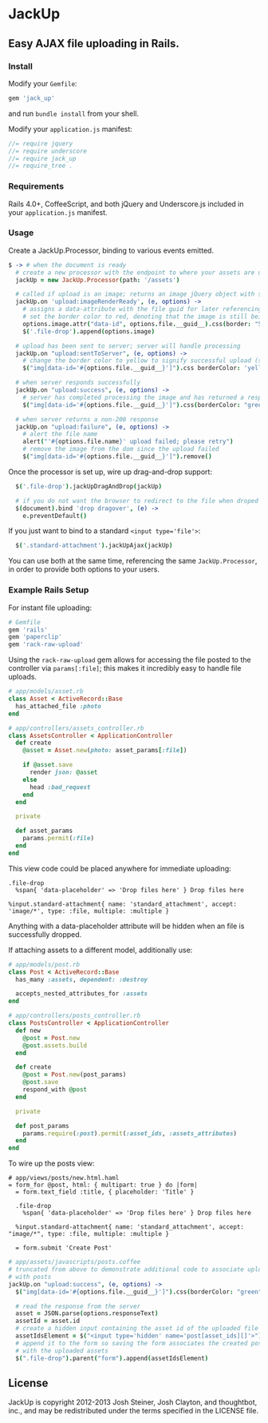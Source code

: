# JackUp

## Easy AJAX file uploading in Rails.

### Install

Modify your `Gemfile`:

```ruby
gem 'jack_up'
```

and run `bundle install` from your shell.

Modify your `application.js` manifest:

```javascript
//= require jquery
//= require underscore
//= require jack_up
//= require_tree .
```

### Requirements

Rails 4.0+, CoffeeScript, and both jQuery and
Underscore.js included in your `application.js` manifest.

### Usage

Create a JackUp.Processor, binding to various events emitted.

```coffeescript
$ -> # when the document is ready
  # create a new processor with the endpoint to where your assets are uploaded
  jackUp = new JackUp.Processor(path: '/assets')

  # called if upload is an image; returns an image jQuery object with src attribute assigned
  jackUp.on 'upload:imageRenderReady', (e, options) ->
    # assigns a data-attribute with the file guid for later referencing
    # set the border color to red, denoting that the image is still being uploaded
    options.image.attr("data-id", options.file.__guid__).css(border: "5px solid red")
    $('.file-drop').append(options.image)

  # upload has been sent to server; server will handle processing
  jackUp.on "upload:sentToServer", (e, options) ->
    # change the border color to yellow to signify successful upload (server is still processing)
    $("img[data-id='#{options.file.__guid__}']").css borderColor: 'yellow'

  # when server responds successfully
  jackUp.on "upload:success", (e, options) ->
    # server has completed processing the image and has returned a response
    $("img[data-id='#{options.file.__guid__}']").css(borderColor: "green")

  # when server returns a non-200 response
  jackUp.on "upload:failure", (e, options) ->
    # alert the file name
    alert("'#{options.file.name}' upload failed; please retry")
    # remove the image from the dom since the upload failed
    $("img[data-id='#{options.file.__guid__}']").remove()

```

Once the processor is set up, wire up drag-and-drop support:

```coffeescript
  $('.file-drop').jackUpDragAndDrop(jackUp)

  # if you do not want the browser to redirect to the file when droped anywhere else on the page
  $(document).bind 'drop dragover', (e) ->
    e.preventDefault()
```

If you just want to bind to a standard `<input type='file'>`:

```coffeescript
  $('.standard-attachment').jackUpAjax(jackUp)
```

You can use both at the same time, referencing the same `JackUp.Processor`, in
order to provide both options to your users.

### Example Rails Setup

For instant file uploading:

```ruby
# Gemfile
gem 'rails'
gem 'paperclip'
gem 'rack-raw-upload'
```

Using the `rack-raw-upload` gem allows for accessing the file posted to the
controller via `params[:file]`; this makes it incredibly easy to handle file
uploads.

```ruby
# app/models/asset.rb
class Asset < ActiveRecord::Base
  has_attached_file :photo
end

# app/controllers/assets_controller.rb
class AssetsController < ApplicationController
  def create
    @asset = Asset.new(photo: asset_params[:file])

    if @asset.save
      render json: @asset
    else
      head :bad_request
    end
  end

  private

  def asset_params
    params.permit(:file)
  end
end
```

This view code could be placed anywhere for immediate uploading:

```haml
.file-drop
  %span{ 'data-placeholder' => 'Drop files here' } Drop files here

%input.standard-attachment{ name: 'standard_attachment', accept: 'image/*', type: :file, multiple: :multiple }
```

Anything with a data-placeholder attribute will be hidden when an file is successfully dropped.

If attaching assets to a different model, additionally use:

```ruby
# app/models/post.rb
class Post < ActiveRecord::Base
  has_many :assets, dependent: :destroy

  accepts_nested_attributes_for :assets
end

# app/controllers/posts_controller.rb
class PostsController < ApplicationController
  def new
    @post = Post.new
    @post.assets.build
  end

  def create
    @post = Post.new(post_params)
    @post.save
    respond_with @post
  end

  private

  def post_params
    params.require(:post).permit(:asset_ids, :assets_attributes)
  end
end
```

To wire up the posts view:

```haml
# app/views/posts/new.html.haml
= form_for @post, html: { multipart: true } do |form|
  = form.text_field :title, { placeholder: 'Title' }

  .file-drop
    %span{ 'data-placeholder' => 'Drop files here' } Drop files here

  %input.standard-attachment{ name: 'standard_attachment', accept: "image/*", type: :file, multiple: :multiple }

  = form.submit 'Create Post'
```

```coffeescript
# app/assets/javascripts/posts.coffee
# truncated from above to demonstrate additional code to associate uploads
# with posts
jackUp.on "upload:success", (e, options) ->
  $("img[data-id='#{options.file.__guid__}']").css(borderColor: "green")

  # read the response from the server
  asset = JSON.parse(options.responseText)
  assetId = asset.id
  # create a hidden input containing the asset id of the uploaded file
  assetIdsElement = $("<input type='hidden' name='post[asset_ids][]'>").val(assetId)
  # append it to the form so saving the form associates the created post
  # with the uploaded assets
  $(".file-drop").parent("form").append(assetIdsElement)
```

## License

JackUp is copyright 2012-2013 Josh Steiner, Josh Clayton, and thoughtbot, inc., and may be redistributed under the terms specified in the LICENSE file.
